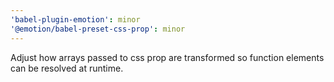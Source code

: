 ```yaml
---
'babel-plugin-emotion': minor
'@emotion/babel-preset-css-prop': minor
---
```


Adjust how arrays passed to css prop are transformed so function elements can be resolved at runtime.
